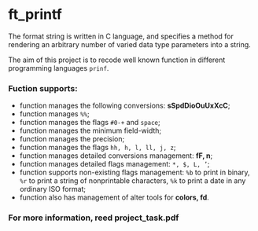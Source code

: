 # ft_printf
The format string is written in C language, and specifies a method for rendering an arbitrary number of varied data type parameters into a string.

The aim of this project is to recode well known function in different programming languages ```prinf```.

### Fuction supports:
* function manages the following conversions: **sSpdDioOuUxXcC**;
* function manages ```%%```;
* function manages the flags ```#0-+``` and ```space```;
* function manages the minimum field-width;
* function manages the precision;
* function manages the flags ```hh, h, l, ll, j, z```;
* function manages detailed conversions management: **fF, n**;
* function manages detailed flags management: ```*, $, L, ’```;
* function supports non-existing flags management: ```%b``` to print in binary, ```%r``` to print a string of nonprintable
characters, ```%k``` to print a date in any ordinary ISO format;
* function also has management of alter tools for **colors, fd**.

### For more information, reed project_task.pdf
